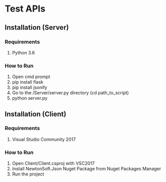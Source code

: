 # Test APIs

## Installation (Server)
### Requirements
1. Python 3.6
### How to Run
1. Open cmd prompt
2. pip install flask
3. pip install jsonify
4. Go to the /Server/server.py directory (cd path_to_script)
5. python server.py

## Installation (Client)
### Requirements
1. Visual Studio Community 2017
### How to Run
1. Open Client/Client.csproj with VSC2017
2. Install NewtonSoft.Json Nuget Package from Nuget Packages Manager
3. Run the project